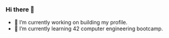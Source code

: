 ### Hi there 👋

- 🔭 I’m currently working on building my profile.
- 🌱 I’m currently learning 42 computer engineering bootcamp.
<!--- - 👯 I’m looking to collaborate on ...
- 🤔 I’m looking for help with ...
- 💬 Ask me about ...
- 📫 How to reach me: ...
- 😄 Pronouns: ...  
- ⚡ Fun fact: ...
--->
